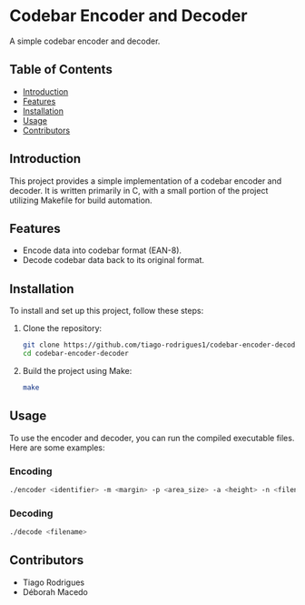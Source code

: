 # Codebar Encoder and Decoder

A simple codebar encoder and decoder.

## Table of Contents
- [Introduction](#introduction)
- [Features](#features)
- [Installation](#installation)
- [Usage](#usage)
- [Contributors](#contact)

## Introduction
This project provides a simple implementation of a codebar encoder and decoder. It is written primarily in C, with a small portion of the project utilizing Makefile for build automation.

## Features
- Encode data into codebar format (EAN-8).
- Decode codebar data back to its original format.

## Installation
To install and set up this project, follow these steps:

1. Clone the repository:
    ```sh
    git clone https://github.com/tiago-rodrigues1/codebar-encoder-decoder.git
    cd codebar-encoder-decoder
    ```

2. Build the project using Make:
    ```sh
    make
    ```

## Usage
To use the encoder and decoder, you can run the compiled executable files. Here are some examples:

### Encoding
```sh
./encoder <identifier> -m <margin> -p <area_size> -a <height> -n <filename>
```

### Decoding
```sh
./decode <filename>
```

## Contributors
- Tiago Rodrigues
- Déborah Macedo
